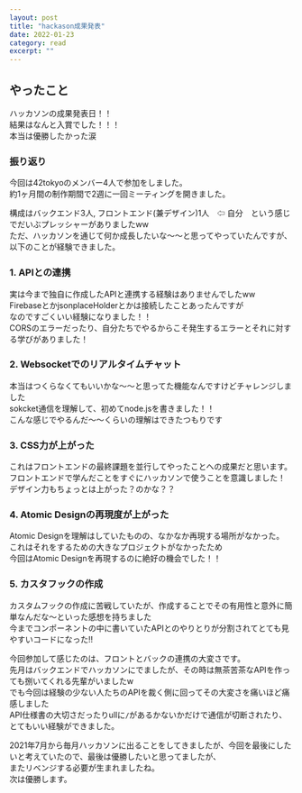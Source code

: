 ```yaml
---
layout: post
title: "hackason成果発表" 
date: 2022-01-23 
category: read 
excerpt: ""
---
```


## やったこと
ハッカソンの成果発表日！！  
結果はなんと入賞でした！！！  
本当は優勝したかった涙  

### 振り返り
今回は42tokyoのメンバー4人で参加をしました。  
約1ヶ月間の制作期間で2週に一回ミーティングを開きました。  

構成はバックエンド3人, フロントエンド(兼デザイン)1人　⇦ 自分　という感じでだいぶプレッシャーがありましたww  
ただ、ハッカソンを通じて何か成長したいな〜〜と思ってやっていたんですが、以下のことが経験できました。

### 1. APIとの連携
実は今まで独自に作成したAPIと連携する経験はありませんでしたww  
FirebaseとかjsonplaceHolderとかは接続したことあったんですが  
なのですごくいい経験になりました！！  
CORSのエラーだったり、自分たちでやるからこそ発生するエラーとそれに対する学びがありました！  

### 2. Websocketでのリアルタイムチャット
本当はつくらなくてもいいかな〜〜と思ってた機能なんですけどチャレンジしました  
sokcket通信を理解して、初めてnode.jsを書きました！！  
こんな感じでやるんだ〜〜くらいの理解はできたつもりです

### 3. CSS力が上がった
これはフロントエンドの最終課題を並行してやったことへの成果だと思います。  
フロントエンドで学んだことをすぐにハッカソンで使うことを意識しました！  
デザイン力もちょっとは上がった？のかな？？

### 4. Atomic Designの再現度が上がった
Atomic Designを理解はしていたものの、なかなか再現する場所がなかった。  
これはそれをするための大きなプロジェクトがなかったため  
今回はAtomic Designを再現するのに絶好の機会でした！！

### 5. カスタフックの作成
カスタムフックの作成に苦戦していたが、作成することでその有用性と意外に簡単なんだな〜といった感想を持ちました  
今までコンポーネントの中に書いていたAPIとのやりとりが分割されてとても見やすいコードになった!!

今回参加して感じたのは、フロントとバックの連携の大変さです。  
先月はバックエンドでハッカソンにでましたが、その時は無茶苦茶なAPIを作っても捌いてくれる先輩がいましたw  
でも今回は経験の少ない人たちのAPIを裁く側に回ってその大変さを痛いほど痛感しました  
API仕様書の大切さだったりullに`/`があるかないかだけで通信が切断されたり、とてもいい経験ができました。  

2021年7月から毎月ハッカソンに出ることをしてきましたが、今回を最後にしたいと考えていたので、最後は優勝したいと思ってましたが、  
またリベンジする必要が生まれましたね。  
次は優勝します。
